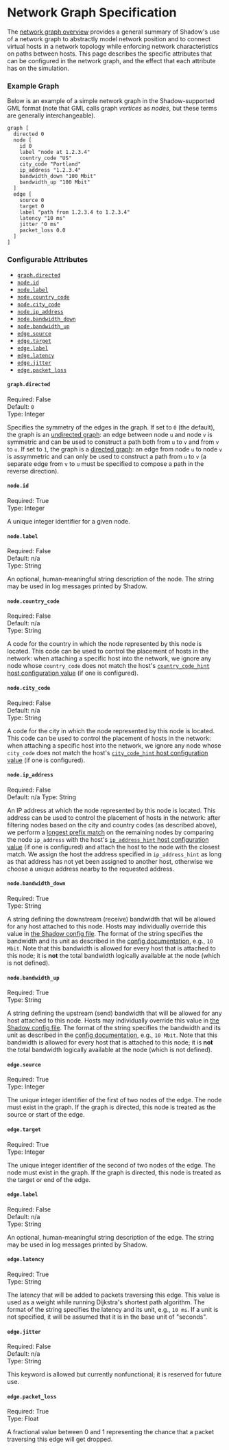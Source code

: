# Network Graph Specification

The [network graph overview](network_graph_overview.md) provides a general
summary of Shadow's use of a network graph to abstractly model network position
and to connect virtual hosts in a network topology while enforcing network
characteristics on paths between hosts. This page describes the specific
attributes that can be configured in the network graph, and the effect that each
attribute has on the simulation.

### Example Graph

Below is an example of a simple network graph in the Shadow-supported GML format
(note that GML calls graph _vertices_ as _nodes_, but these terms are generally
interchangeable).

```gml
graph [
  directed 0
  node [
    id 0
    label "node at 1.2.3.4"
    country_code "US"
    city_code "Portland"
    ip_address "1.2.3.4"
    bandwidth_down "100 Mbit"
    bandwidth_up "100 Mbit"
  ]
  edge [
    source 0
    target 0
    label "path from 1.2.3.4 to 1.2.3.4"
    latency "10 ms"
    jitter "0 ms"
    packet_loss 0.0
  ]
]
```

### Configurable Attributes

- [`graph.directed`](#graphdirected)
- [`node.id`](#nodeid)
- [`node.label`](#nodelabel)
- [`node.country_code`](#nodecountry_code)
- [`node.city_code`](#nodecity_code)
- [`node.ip_address`](#nodeip_address)
- [`node.bandwidth_down`](#nodebandwidth_down)
- [`node.bandwidth_up`](#nodebandwidth_up)
- [`edge.source`](#edgesource)
- [`edge.target`](#edgetarget)
- [`edge.label`](#edgelabel)
- [`edge.latency`](#edgelatency)
- [`edge.jitter`](#edgejitter)
- [`edge.packet_loss`](#edgepacket_loss)

#### `graph.directed`

Required: False  
Default: `0`  
Type: Integer

Specifies the symmetry of the edges in the graph. If set to `0` (the default),
the graph is an [undirected
graph](https://en.wikipedia.org/wiki/Graph_(discrete_mathematics)): an edge
between node `u` and node `v` is symmetric and can be used to construct a
path both from `u` to `v` and from `v` to `u`. If set to `1`, the graph is a
[directed graph](https://en.wikipedia.org/wiki/Directed_graph): an edge from
node `u` to node `v` is assymmetric and can only be used to construct a path
from `u` to `v` (a separate edge from `v` to `u` must be specified to compose a
path in the reverse direction).

#### `node.id`

Required: True  
Type: Integer

A unique integer identifier for a given node.

#### `node.label`

Required: False  
Default: n/a  
Type: String

An optional, human-meaningful string description of the node. The string may
be used in log messages printed by Shadow.

#### `node.country_code`

Required: False  
Default: n/a  
Type: String

A code for the country in which the node represented by this node is located.
This code can be used to control the placement of hosts in the network: when
attaching a specific host into the network, we ignore any node whose
`country_code` does not match the host's [`country_code_hint` host configuration
value](shadow_config_spec.md#host_defaultscountry_code_hint) (if one is
configured).

#### `node.city_code`

Required: False  
Default: n/a  
Type: String

A code for the city in which the node represented by this node is located.
This code can be used to control the placement of hosts in the network: when
attaching a specific host into the network, we ignore any node whose
`city_code` does not match the host's [`city_code_hint` host configuration
value](shadow_config_spec.md#host_defaultscity_code_hint) (if one is
configured).

#### `node.ip_address`

Required: False  
Default: n/a
Type: String

An IP address at which the node represented by this node is located. This
address can be used to control the placement of hosts in the network: after
filtering nodes based on the city and country codes (as described above), we
perform a [longest prefix
match](https://en.wikipedia.org/wiki/Longest_prefix_match) on the remaining
nodes by comparing the node `ip_address` with the host's [`ip_address_hint`
host configuration value](shadow_config_spec.md#host_defaultsip_address_hint)
(if one is configured) and attach the host to the node with the closest match.
We assign the host the address specified in `ip_address_hint` as long as that
address has not yet been assigned to another host, otherwise we choose a unique
address nearby to the requested address.

#### `node.bandwidth_down`

Required: True  
Type: String

A string defining the downstream (receive) bandwidth that will be allowed for
any host attached to this node. Hosts may individually override this value in
[the Shadow config file](shadow_config_spec.md#hostshostnamebandwidth_down).
The format of the string specifies the bandwidth and its unit as described in
the [config documentation](shadow_config_spec.md), e.g., `10 Mbit`. Note that
this bandwidth is allowed for every host that is attached to this node; it is
**not** the total bandwidth logically available at the node (which is not
defined).

#### `node.bandwidth_up`

Required: True  
Type: String

A string defining the upstream (send) bandwidth that will be allowed for any
host attached to this node. Hosts may individually override this value in [the
Shadow config file](shadow_config_spec.md#hostshostnamebandwidth_up). The
format of the string specifies the bandwidth and its unit as described in the
[config documentation](shadow_config_spec.md), e.g., `10 Mbit`. Note that
this bandwidth is allowed for every host that is attached to this node; it is
**not** the total bandwidth logically available at the node (which is not
defined).

#### `edge.source`

Required: True  
Type: Integer

The unique integer identifier of the first of two nodes of the edge. The
node must exist in the graph. If the graph is directed, this node is treated
as the source or start of the edge.

#### `edge.target`

Required: True  
Type: Integer

The unique integer identifier of the second of two nodes of the edge. The
node must exist in the graph. If the graph is directed, this node is treated
as the target or end of the edge.

#### `edge.label`

Required: False  
Default: n/a  
Type: String

An optional, human-meaningful string description of the edge. The string may be
used in log messages printed by Shadow.

#### `edge.latency`

Required: True  
Type: String

The latency that will be added to packets traversing this edge. This value is
used as a weight while running Dijkstra's shortest path algorithm. The format of
the string specifies the latency and its unit, e.g., `10 ms`. If a unit is not
specified, it will be assumed that it is in the base unit of "seconds".

#### `edge.jitter`

Required: False  
Default: n/a  
Type: String

This keyword is allowed but currently nonfunctional; it is reserved for future
use.

#### `edge.packet_loss`

Required: True  
Type: Float

A fractional value between 0 and 1 representing the chance that a packet
traversing this edge will get dropped.
